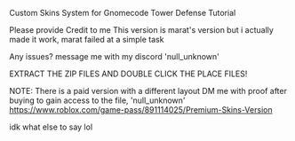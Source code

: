 Custom Skins System for Gnomecode Tower Defense Tutorial

Please provide Credit to me
This version is marat's version but i actually made it work, marat failed at a simple task

Any issues? message me with my discord 'null_unknown'

EXTRACT THE ZIP FILES AND DOUBLE CLICK THE PLACE FILES!

NOTE: There is a paid version with a different layout
DM me with proof after buying to gain access to the file, 'null_unknown'
https://www.roblox.com/game-pass/891114025/Premium-Skins-Version

idk what else to say lol
